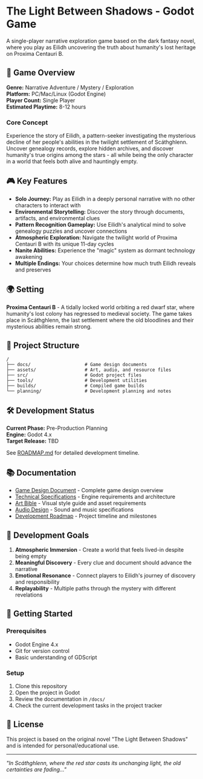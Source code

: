 # The Light Between Shadows - Godot Game

A single-player narrative exploration game based on the dark fantasy novel, where you play as Eilidh uncovering the truth about humanity's lost heritage on Proxima Centauri B.

## 🌟 Game Overview

**Genre:** Narrative Adventure / Mystery / Exploration  
**Platform:** PC/Mac/Linux (Godot Engine)  
**Player Count:** Single Player  
**Estimated Playtime:** 8-12 hours  

### Core Concept
Experience the story of Eilidh, a pattern-seeker investigating the mysterious decline of her people's abilities in the twilight settlement of Scáthghlenn. Uncover genealogy records, explore hidden archives, and discover humanity's true origins among the stars - all while being the only character in a world that feels both alive and hauntingly empty.

## 🎮 Key Features

- **Solo Journey:** Play as Eilidh in a deeply personal narrative with no other characters to interact with
- **Environmental Storytelling:** Discover the story through documents, artifacts, and environmental clues
- **Pattern Recognition Gameplay:** Use Eilidh's analytical mind to solve genealogy puzzles and uncover connections
- **Atmospheric Exploration:** Navigate the twilight world of Proxima Centauri B with its unique 11-day cycles
- **Nanite Abilities:** Experience the "magic" system as dormant technology awakening
- **Multiple Endings:** Your choices determine how much truth Eilidh reveals and preserves

## 🌍 Setting

**Proxima Centauri B** - A tidally locked world orbiting a red dwarf star, where humanity's lost colony has regressed to medieval society. The game takes place in Scáthghlenn, the last settlement where the old bloodlines and their mysterious abilities remain strong.

## 📁 Project Structure

```
/
├── docs/                    # Game design documents
├── assets/                  # Art, audio, and resource files
├── src/                     # Godot project files
├── tools/                   # Development utilities
├── builds/                  # Compiled game builds
└── planning/                # Development planning and notes
```

## 🛠️ Development Status

**Current Phase:** Pre-Production Planning  
**Engine:** Godot 4.x  
**Target Release:** TBD  

See [ROADMAP.md](docs/ROADMAP.md) for detailed development timeline.

## 📚 Documentation

- [Game Design Document](docs/GAME_DESIGN.md) - Complete game design overview
- [Technical Specifications](docs/TECHNICAL_SPECS.md) - Engine requirements and architecture
- [Art Bible](docs/ART_BIBLE.md) - Visual style guide and asset requirements
- [Audio Design](docs/AUDIO_DESIGN.md) - Sound and music specifications
- [Development Roadmap](docs/ROADMAP.md) - Project timeline and milestones

## 🎯 Development Goals

1. **Atmospheric Immersion** - Create a world that feels lived-in despite being empty
2. **Meaningful Discovery** - Every clue and document should advance the narrative
3. **Emotional Resonance** - Connect players to Eilidh's journey of discovery and responsibility
4. **Replayability** - Multiple paths through the mystery with different revelations

## 🔧 Getting Started

### Prerequisites
- Godot Engine 4.x
- Git for version control
- Basic understanding of GDScript

### Setup
1. Clone this repository
2. Open the project in Godot
3. Review the documentation in `/docs/`
4. Check the current development tasks in the project tracker

## 📝 License

This project is based on the original novel "The Light Between Shadows" and is intended for personal/educational use.

---

*"In Scáthghlenn, where the red star casts its unchanging light, the old certainties are fading..."*
